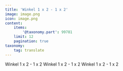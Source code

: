 ```yaml
---
title: 'Winkel 1 x 2 - 1 x 2'
image: image.png
icon: image.png
content:
    items:
        '@taxonomy.part': 99781
    limit: 12
    pagination: true
taxonomy:
    tag: translate
---
```


Winkel 1 x 2 - 1 x 2
Winkel 1 x 2 - 1 x 2
Winkel 1 x 2 - 1 x 2
